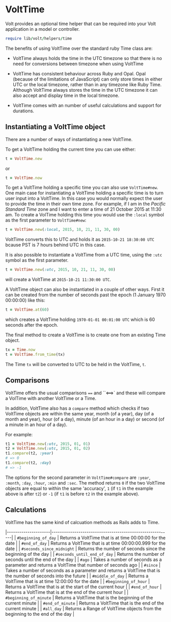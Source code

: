 # VoltTime

Volt provides an optional time helper that can be required into your Volt application in a model or controller.

```ruby
require lib/volt/helpers/time
```

The benefits of using VoltTime over the standard ruby Time class are:

* VoltTime always holds the time in the UTC timezone so that there is no need for conversions between timezone when using VoltTime

* VoltTime has consistent behaviour across Ruby and Opal. Opal (because of the limitations of JavaScript) can only store times in either 
UTC or the local timezone, rather than in any timezone like Ruby Time. Although VoltTime always stores 
the time in the UTC timezone it can also accept and display time in the 
local timezone.

* VoltTime comes with an number of useful calculations and support for durations.  

## Instantiating a VoltTime object

There are a number of ways of instantiating a new VoltTime.

To get a VoltTime holding the current time you can use either:

```ruby
t = VoltTime.new
```

or

```ruby
t = VoltTime.now
```

To get a VoltTime holding a specific time you can also use `VoltTime#new`. One main case for instantiating a VoltTime holding a specific 
time is to turn user input into a VoltTime. In this case you would normally expect the user to provide the time in 
their own time zone. For example, if I am in the _Pacific Standard Time_ zone and I want to enter a time of 21 October 2015 at 11:30 am.
To create a VolTime holding this time you would use the `:local` symbol as the first parameter to `VoltTime#new`:

```ruby
t = VoltTime.new(:local, 2015, 10, 21, 11, 30, 00)
```

VoltTime converts this to UTC and holds it as `2015-10-21 18:30:00 UTC` bcause PST is 7 hours behind UTC in this case.

It is also possible to instantiate a VoltTime from a UTC time, using the `:utc` symbol as the first parameter.

```ruby
t = VoltTime.new(:utc, 2015, 10, 21, 11, 30, 00)
```

will create a VoltTime at `2015-10-21 11:30:00 UTC`.

A VoltTime object can also be instantiated in a couple of other ways. First it can be created from the number of seconds past
the epoch (1 January 1970 00:00:00) like this:

```ruby
t = VoltTime.at(60)
```

which creates a VoltTime holding `1970-01-01 00:01:00 UTC` which is 60 seconds after the epoch.

The final method to create a VoltTime is to create one from an existing Time object.

```ruby
tx = Time.now
t = VoltTime.from_time(tx)
```

The Time `tx` will be converted to UTC to be held in the VoltTime, `t`.

## Comparisons

VoltTime offers the usual comparisons ``==`` and ``<==>` and these will compare a VolTime with another VoltTime or a Time.

In addition, VoltTime also has a `compare` method which checks if two VoltTime objects are within the same year, month (of a year), day (of a month and year), hour (of a day), minute (of an hour in a day) or second (of a minute in an hour of a day).

For example:

```ruby
t1 = VoltTime.new(:utc, 2015, 01, 01)
t2 = VoltTime.new(:utc, 2015, 01, 02)
t1.compare(t2, :year)
# => 0
t1.compare(t2, :day)
# => -1
```

The options for the second parameter in `VoltTime#compare` are `:year`, `:month`, `:day`, `:hour`, `:min` and `:sec`. The method returns `0` if the two VoltTime objects are equal to within the same 'accuracy', `1` (if `t1` in the example above is after `t2`) or `-1` (if `t1` is before `t2` in the example above).

## Calculations

VoltTime has the same kind of calcuation methods as Rails adds to Time.

|---------------------|----------------------------------------------------------|
| `#beginning_of_day` | Returns a VoltTime that is at time 00:00:00 for the date |
| `#end_of_day`       | Returns a VoltTime that is at time 00:00:00.999 for the date |
| `#seconds_since_midnight` | Returns the number of seconds since the beginning of the day |
| `#seconds_until_end_of_day` | Returns the number of seconds until the end of the day |
| `#ago` | Takes a number of seconds as a parameter and returns a VoltTime that number of seconds ago |
| `#since` | Takes a number of seconds as a parameter and returns a VoltTime that is the number of seconds into the future |
| `#middle_of_day` | Returns a VoltTime that is at time 12:00:00 for the date |
| `#beginning_of_hour` | Returns a VoltTime that is at the start of the current hour |
| `#end_of_hour` | Returns a VoltTime that is at the end of the current hour |
| `#beginning_of_minute` | Returns a VoltTime that is the beginning of the current minute |
| `#end_of_minute` | Returns a VoltTime that is the end of the current minute |
| `#all_day` | Returns a Range of VoltTime objects from the beginning to the end of the day |

